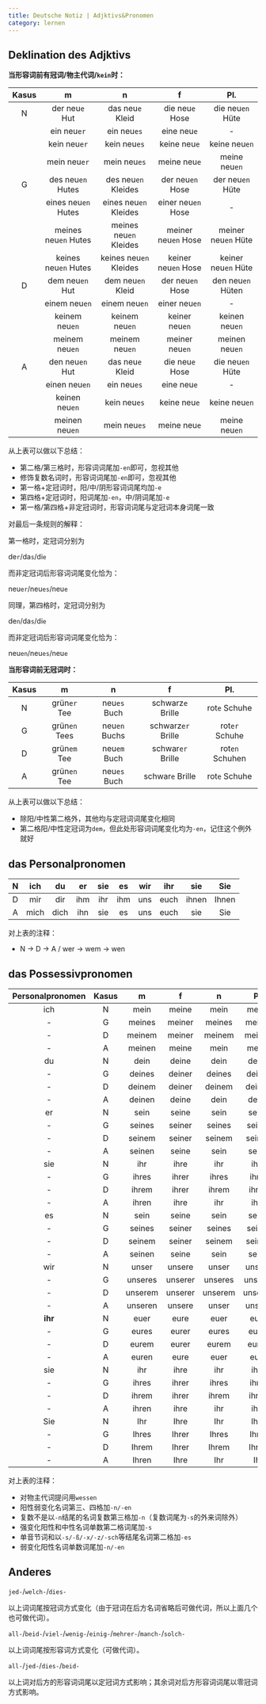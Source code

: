 ```yaml
---
title: Deutsche Notiz | Adjktivs&Pronomen
category: lernen
---
```


## Deklination des Adjktivs

**当形容词前有冠词/物主代词/`kein`时：**

|Kasus|m|n|f|Pl.|
|:-:|:-:|:-:|:-:|:-:|
|N|der neu`e` Hut|das neu`e` Kleid|die neu`e` Hose|die neu`en` Hüte|
||ein neu`er`|ein neu`es`|eine neu`e`|-|
||kein neu`er`|kein neu`es`|keine neu`e`|keine neu`en`|
||mein neu`er`|mein neu`es`|meine neu`e`|meine neu`en`|
|G|des neu`en` Hutes|des neu`en` Kleides|der neu`en` Hose|der neu`en` Hüte|
||eines neu`en` Hutes|eines neu`en` Kleides|einer neu`en` Hose|-|
||meines neu`en` Hutes|meines neu`en` Kleides|meiner neu`en` Hose|meiner neu`en` Hüte|
||keines neu`en` Hutes|keines neu`en` Kleides|keiner neu`en` Hose|keiner neu`en` Hüte|
|D|dem neu`en` Hut|dem neu`en` Kleid|der neu`en` Hose|den neu`en` Hüten|
||einem neu`en`|einem neu`en`|einer neu`en`|-|
||keinem neu`en`|keinem neu`en`|keiner neu`en`|keinen neu`en`|
||meinem neu`en`|meinem neu`en`|meiner neu`en`|meinen neu`en`|
|A|den neu`en` Hut|das neu`e` Kleid|die neu`e` Hose|die neu`en` Hüte|
||einen neu`en`|ein neu`es`|eine neu`e`|-|
||keinen neu`en`|kein neu`es`|keine neu`e`|keine neu`en`|
||meinen neu`en`|mein neu`es`|meine neu`e`|meine neu`en`|

从上表可以做以下总结：

- 第二格/第三格时，形容词词尾加`-en`即可，忽视其他
- 修饰复数名词时，形容词词尾加`-en`即可，忽视其他
- 第一格+定冠词时，阳/中/阴形容词词尾均加`-e`
- 第四格+定冠词时，阳词尾加`-en`，中/阴词尾加`-e`
- 第一格/第四格+非定冠词时，形容词词尾与定冠词本身词尾一致

对最后一条规则的解释：

第一格时，定冠词分别为

de`r`/da`s`/di`e`

而非定冠词后形容词词尾变化恰为：

neu`er`/neu`es`/neu`e`

同理，第四格时，定冠词分别为

de`n`/da`s`/di`e`

而非定冠词后形容词词尾变化恰为：

neu`en`/neu`es`/neu`e`

**当形容词前无冠词时：**

|Kasus|m|n|f|Pl.|
|:-:|:-:|:-:|:-:|:-:|
|N|grün`er` Tee|neu`es` Buch|schwarz`e` Brille|rot`e` Schuhe|
|G|grün`en` Tees|neu`en` Buchs|schwarz`er` Brille|rot`er` Schuhe|
|D|grün`em` Tee|neu`em` Buch|schwar`er` Brille|rot`en` Schuhen|
|A|grün`en` Tee|neu`es` Buch|schwar`e` Brille|rot`e` Schuhe|

从上表可以做以下总结：

- 除阳/中性第二格外，其他均与定冠词词尾变化相同
- 第二格阳/中性定冠词为`dem`，但此处形容词词尾变化均为`-en`，记住这个例外就好

## das Personalpronomen

|N|ich|du|er|sie|es|wir|ihr|sie|Sie|
|:-:|:-:|:-:|:-:|:-:|:-:|:-:|:-:|:-:|:-:|
|D|mir|dir|ihm|ihr|ihm|uns|euch|ihnen|Ihnen|
|A|mich|dich|ihn|sie|es|uns|euch|sie|Sie|

对上表的注释：

- N -> D -> A / wer -> wem -> wen

## das Possessivpronomen

|Personalpronomen|Kasus|m|f|n|Pl.|
|:-:|:-:|:-:|:-:|:-:|:-:|
|ich|N|mein|meine|mein|meine|
|- |G|meines|meiner|meines|meiner|
|- |D|meinem|meiner|meinem|meinen|
|- |A|meinen|meine|mein|meine|
|du|N|dein|deine|dein|deine|
|-|G|deines|deiner|deines|deiner|
|-|D|deinem|deiner|deinem|deinen|
|-|A|deinen|deine|dein|deine|
|er|N|sein|seine|sein|seine|
|-|G|seines|seiner|seines|seiner|
|-|D|seinem|seiner|seinem|seinen|
|-|A|seinen|seine|sein|seine|
|sie|N|ihr|ihre|ihr|ihre|
|-|G|ihres|ihrer|ihres|ihrer|
|-|D|ihrem|ihrer|ihrem|ihren|
|-|A|ihren|ihre|ihr|ihre|
|es|N|sein|seine|sein|seine|
|-|G|seines|seiner|seines|seiner|
|-|D|seinem|seiner|seinem|seinen|
|-|A|seinen|seine|sein|seine|
|wir|N|unser|unsere|unser|unsere|
|-|G|unseres|unserer|unseres|unserer|
|-|D|unserem|unserer|unserem|unseren|
|-|A|unseren|unsere|unser|unsere|
|**ihr**|N|euer|eure|euer|eure|
|-|G|eures|eurer|eures|eurer|
|-|D|eurem|eurer|eurem|euren|
|-|A|euren|eure|euer|eure|
|sie|N|ihr|ihre|ihr|ihre|
|-|G|ihres|ihrer|ihres|ihrer|
|-|D|ihrem|ihrer|ihrem|ihren|
|-|A|ihren|ihre|ihr|ihre|
|Sie|N|Ihr|Ihre|Ihr|Ihre|
|-|G|Ihres|Ihrer|Ihres|Ihrer|
|-|D|Ihrem|Ihrer|Ihrem|Ihren|
|-|A|Ihren|Ihre|Ihr|Ihr|

对上表的注释：

- 对物主代词提问用`wessen`
- 阳性弱变化名词第三、四格加`-n/-en`
- 复数不是以`-n`结尾的名词复数第三格加`-n`（复数词尾为`-s`的外来词除外）
- 强变化阳性和中性名词单数第二格词尾加`-s`
- 单音节词和以`-s/-ß/-x/-z/-sch`等结尾名词第二格加`-es`
- 弱变化阳性名词单数词尾加`-n/-en`

## Anderes

`jed-`/`welch-`/`dies-`

以上词词尾按冠词方式变化（由于冠词在后方名词省略后可做代词，所以上面几个也可做代词）。

`all-`/`beid-`/`viel-`/`wenig-`/`einig-`/`mehrer-`/`manch-`/`solch-`

以上词词尾按形容词方式变化（可做代词）。

`all-`/`jed-`/`dies-`/`beid-`

以上词对后方的形容词词尾以定冠词方式影响；其余词对后方形容词词尾以零冠词方式影响。